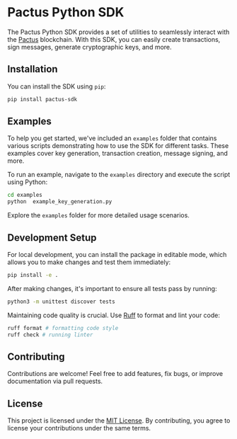 # Pactus Python SDK

The Pactus Python SDK provides a set of utilities to seamlessly interact with the [Pactus](https://pactus.org) blockchain.
With this SDK, you can easily create transactions, sign messages, generate cryptographic keys, and more.

## Installation

You can install the SDK using `pip`:

```bash
pip install pactus-sdk
```

## Examples

To help you get started, we've included an `examples` folder that contains various scripts demonstrating how to
use the SDK for different tasks. These examples cover key generation, transaction creation, message signing, and more.

To run an example, navigate to the `examples` directory and execute the script using Python:

```bash
cd examples
python  example_key_generation.py
```

Explore the `examples` folder for more detailed usage scenarios.

## Development Setup

For local development, you can install the package in editable mode, which allows you to make changes and test them immediately:

```bash
pip install -e .
```

After making changes, it's important to ensure all tests pass by running:

```bash
python3 -m unittest discover tests
```

Maintaining code quality is crucial. Use [Ruff](https://docs.astral.sh/ruff/) to format and lint your code:

```bash
ruff format # formatting code style
ruff check # running linter
```

## Contributing

Contributions are welcome! Feel free to add features, fix bugs, or improve documentation via pull requests.

## License

This project is licensed under the [MIT License](./LICENSE).
By contributing, you agree to license your contributions under the same terms.
